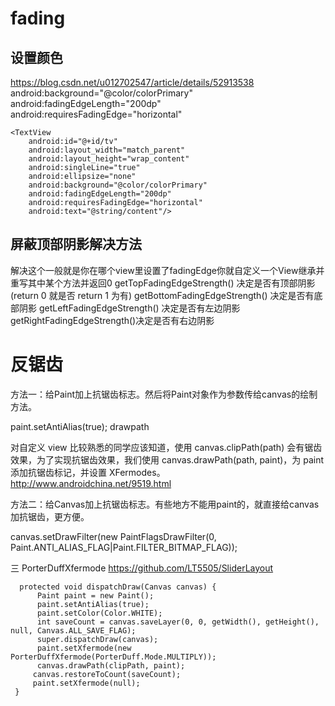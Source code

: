 # fading
## 设置颜色
https://blog.csdn.net/u012702547/article/details/52913538
        android:background="@color/colorPrimary"
        android:fadingEdgeLength="200dp"
        android:requiresFadingEdge="horizontal"
        
    <TextView
        android:id="@+id/tv"
        android:layout_width="match_parent"
        android:layout_height="wrap_content"
        android:singleLine="true"
        android:ellipsize="none"
        android:background="@color/colorPrimary"
        android:fadingEdgeLength="200dp"
        android:requiresFadingEdge="horizontal"
        android:text="@string/content"/>
        
        
## 屏蔽顶部阴影解决方法        
解决这个一般就是你在哪个view里设置了fadingEdge你就自定义一个View继承并重写其中某个方法并返回0
getTopFadingEdgeStrength() 决定是否有顶部阴影 (return 0 就是否 return 1 为有)
getBottomFadingEdgeStrength() 决定是否有底部阴影
getLeftFadingEdgeStrength() 决定是否有左边阴影
getRightFadingEdgeStrength()决定是否有右边阴影

# 反锯齿
方法一：给Paint加上抗锯齿标志。然后将Paint对象作为参数传给canvas的绘制方法。

paint.setAntiAlias(true);
drawpath

对自定义 view 比较熟悉的同学应该知道，使用 canvas.clipPath(path) 会有锯齿效果，为了实现抗锯齿效果，我们使用 canvas.drawPath(path, paint)，为 paint 添加抗锯齿标记，并设置 XFermodes。
http://www.androidchina.net/9519.html


方法二：给Canvas加上抗锯齿标志。有些地方不能用paint的，就直接给canvas加抗锯齿，更方便。

canvas.setDrawFilter(new PaintFlagsDrawFilter(0, Paint.ANTI_ALIAS_FLAG|Paint.FILTER_BITMAP_FLAG));

三 PorterDuffXfermode
https://github.com/LT5505/SliderLayout

      protected void dispatchDraw(Canvas canvas) {
          Paint paint = new Paint();
          paint.setAntiAlias(true);
          paint.setColor(Color.WHITE);
          int saveCount = canvas.saveLayer(0, 0, getWidth(), getHeight(), null, Canvas.ALL_SAVE_FLAG);
          super.dispatchDraw(canvas);
          paint.setXfermode(new PorterDuffXfermode(PorterDuff.Mode.MULTIPLY));
          canvas.drawPath(clipPath, paint);
         canvas.restoreToCount(saveCount);
         paint.setXfermode(null);
     }
